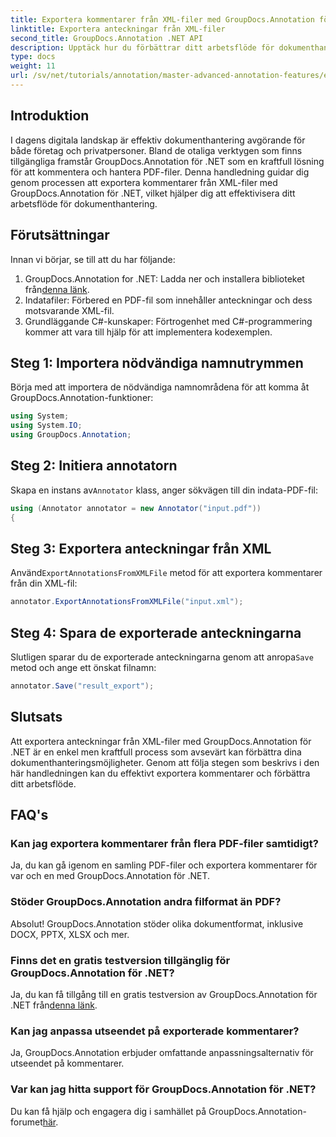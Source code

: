 ```yaml
---
title: Exportera kommentarer från XML-filer med GroupDocs.Annotation för .NET
linktitle: Exportera anteckningar från XML-filer
second_title: GroupDocs.Annotation .NET API
description: Upptäck hur du förbättrar ditt arbetsflöde för dokumenthantering genom att exportera kommentarer från XML-filer med GroupDocs.Annotation för .NET. Denna omfattande handledning ger steg-för-steg.
type: docs
weight: 11
url: /sv/net/tutorials/annotation/master-advanced-annotation-features/export-annotations-from-xml-file/
---
```

## Introduktion

I dagens digitala landskap är effektiv dokumenthantering avgörande för både företag och privatpersoner. Bland de otaliga verktygen som finns tillgängliga framstår GroupDocs.Annotation för .NET som en kraftfull lösning för att kommentera och hantera PDF-filer. Denna handledning guidar dig genom processen att exportera kommentarer från XML-filer med GroupDocs.Annotation för .NET, vilket hjälper dig att effektivisera ditt arbetsflöde för dokumenthantering.

## Förutsättningar

Innan vi börjar, se till att du har följande:

1.  GroupDocs.Annotation for .NET: Ladda ner och installera biblioteket från[denna länk](https://releases.groupdocs.com/annotation/net/).
2. Indatafiler: Förbered en PDF-fil som innehåller anteckningar och dess motsvarande XML-fil.
3. Grundläggande C#-kunskaper: Förtrogenhet med C#-programmering kommer att vara till hjälp för att implementera kodexemplen.

## Steg 1: Importera nödvändiga namnutrymmen

Börja med att importera de nödvändiga namnområdena för att komma åt GroupDocs.Annotation-funktioner:

```csharp
using System;
using System.IO;
using GroupDocs.Annotation;
```

## Steg 2: Initiera annotatorn

 Skapa en instans av`Annotator` klass, anger sökvägen till din indata-PDF-fil:

```csharp
using (Annotator annotator = new Annotator("input.pdf"))
{
```

## Steg 3: Exportera anteckningar från XML

 Använd`ExportAnnotationsFromXMLFile` metod för att exportera kommentarer från din XML-fil:

```csharp
annotator.ExportAnnotationsFromXMLFile("input.xml");
```

## Steg 4: Spara de exporterade anteckningarna

 Slutligen sparar du de exporterade anteckningarna genom att anropa`Save` metod och ange ett önskat filnamn:

```csharp
annotator.Save("result_export");
```

## Slutsats

Att exportera anteckningar från XML-filer med GroupDocs.Annotation för .NET är en enkel men kraftfull process som avsevärt kan förbättra dina dokumenthanteringsmöjligheter. Genom att följa stegen som beskrivs i den här handledningen kan du effektivt exportera kommentarer och förbättra ditt arbetsflöde.

## FAQ's

### Kan jag exportera kommentarer från flera PDF-filer samtidigt?

Ja, du kan gå igenom en samling PDF-filer och exportera kommentarer för var och en med GroupDocs.Annotation för .NET.

### Stöder GroupDocs.Annotation andra filformat än PDF?

Absolut! GroupDocs.Annotation stöder olika dokumentformat, inklusive DOCX, PPTX, XLSX och mer.

### Finns det en gratis testversion tillgänglig för GroupDocs.Annotation för .NET?

 Ja, du kan få tillgång till en gratis testversion av GroupDocs.Annotation för .NET från[denna länk](https://releases.groupdocs.com/).

### Kan jag anpassa utseendet på exporterade kommentarer?

Ja, GroupDocs.Annotation erbjuder omfattande anpassningsalternativ för utseendet på kommentarer.

### Var kan jag hitta support för GroupDocs.Annotation för .NET?

 Du kan få hjälp och engagera dig i samhället på GroupDocs.Annotation-forumet[här](https://forum.groupdocs.com/c/annotation/10).